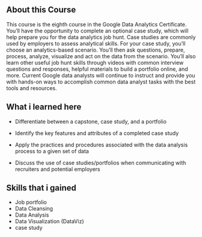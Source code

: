 ## About this Course
This course is the eighth course in the Google Data Analytics Certificate. You’ll have the opportunity to complete an optional case study, which will help prepare you for the data analytics job hunt. Case studies are commonly used by employers to assess analytical skills. For your case study, you’ll choose an analytics-based scenario. You’ll then ask questions, prepare, process, analyze, visualize and act on the data from the scenario. You’ll also learn other useful job hunt skills through videos with common interview questions and responses, helpful materials to build a portfolio online, and more. Current Google data analysts will continue to instruct and provide you with hands-on ways to accomplish common data analyst tasks with the best tools and resources.

## What i learned here
- Differentiate between a capstone, case study, and a portfolio

- Identify the key features and attributes of a completed case study

- Apply the practices and procedures associated with the data analysis process to a given set of data

- Discuss the use of case studies/portfolios when communicating with recruiters and potential employers

## Skills that i gained
- Job portfolio
- Data Cleansing
- Data Analysis
- Data Visualization (DataViz)
- case study

